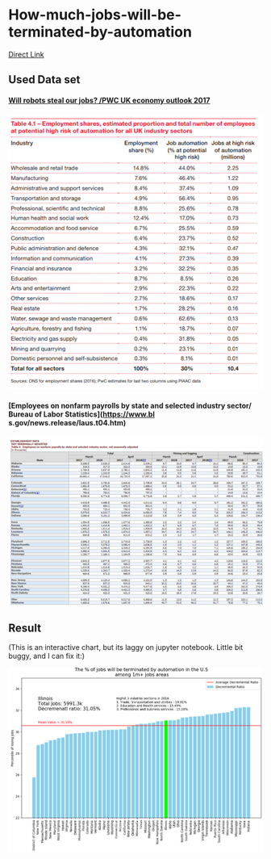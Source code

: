 # How-much-jobs-will-be-terminated-by-automation

[Direct Link](JobTermination.ipynb)

## Used Data set

#### [ Will robots steal our jobs? /PWC UK economy outlook 2017](https://www.pwc.co.uk/economic-services/ukeo/pwcukeo-section-4-automation-march-2017-v2.pdf)

![hob_l_r](job__automation_risk.PNG)



#### [Employees on nonfarm payrolls by state and selected industry sector/ Bureau of Labor Statistics](https://www.bl s.gov/news.release/laus.t04.htm)

![Amercia Job ratio](ratio.PNG)




## Result
(This is an interactive chart, but its laggy on jupyter notebook. Little bit buggy, and I can fix it:)

![Job_Loss](jobloss.PNG)

